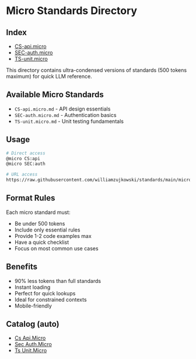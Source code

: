# Micro Standards Directory

## Index

- [CS-api.micro](CS-api.micro.md)
- [SEC-auth.micro](SEC-auth.micro.md)
- [TS-unit.micro](TS-unit.micro.md)

This directory contains ultra-condensed versions of standards (500 tokens maximum) for quick LLM reference.

## Available Micro Standards

- `CS-api.micro.md` - API design essentials
- `SEC-auth.micro.md` - Authentication basics
- `TS-unit.micro.md` - Unit testing fundamentals

## Usage

```bash
# Direct access
@micro CS:api
@micro SEC:auth

# URL access
https://raw.githubusercontent.com/williamzujkowski/standards/main/micro/CS-api.micro.md
```

## Format Rules

Each micro standard must:
- Be under 500 tokens
- Include only essential rules
- Provide 1-2 code examples max
- Have a quick checklist
- Focus on most common use cases

## Benefits

- 90% less tokens than full standards
- Instant loading
- Perfect for quick lookups
- Ideal for constrained contexts
- Mobile-friendly

## Catalog (auto)

<!-- AUTO-LINKS:micro/**/*.md -->

- [Cs Api.Micro](CS-api.micro.md)
- [Sec Auth.Micro](SEC-auth.micro.md)
- [Ts Unit.Micro](TS-unit.micro.md)

<!-- /AUTO-LINKS -->
